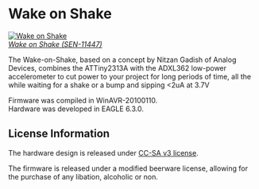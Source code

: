 Wake on Shake
=============

[![Wake on Shake](https://dlnmh9ip6v2uc.cloudfront.net/images/products/1/1/4/4/7/11447-01_medium.jpg)  
*Wake on Shake (SEN-11447)*](https://www.sparkfun.com/products/11447)

The Wake-on-Shake, based on a concept by Nitzan Gadish of Analog Devices, combines the ATTiny2313A with the ADXL362 low-power accelerometer to cut power to your project for long periods of time, all the while waiting for a shake or a bump and sipping <2uA at 3.7V

Firmware was compiled in WinAVR-20100110.  
Hardware was developed in EAGLE 6.3.0.

License Information
-------------------
The hardware design is released under [CC-SA v3 license](http://creativecommons.org/licenses/by-sa/3.0/us/).

The firmware is released under a modified beerware license, allowing for the purchase of any libation, alcoholic or non.


